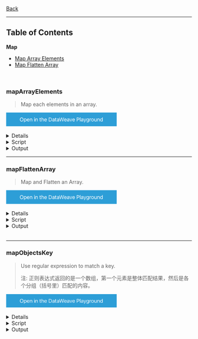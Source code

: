 [Back](../README.md)

<hr>

## Table of Contents


**Map**

- [Map Array Elements](#mapArrayElements)
- [Map Flatten Array](#mapFlattenArray)

&nbsp;

### mapArrayElements
>Map each elements in an array.

<a href="https://dataweave.mulesoft.com/learn/playground?projectMethod=GHRepo&repo=Elliot518%2Fdataweave-bible&path=MuleSoft/map%2FmapArrayElements?202307111200"><img width="300" src="/images/dwplayground-button.png"><a>

<details>
<summary>Input</summary>

```json
{
    "books": [
      {
        "-category": "cooking",
        "title":"Everyday Italian",
        "author": "Giada De Laurentiis",
        "year": "2005",
        "price": "30.00"
      },
      {
        "-category": "children",
        "title": "Harry Potter",
        "author": "J K. Rowling",
        "year": "2005",
        "price": "29.99"
      },
      {
        "-category": "web",
        "title":  "XQuery Kick Start",
        "author": [
          "James McGovern",
          "Per Bothner",
          "Kurt Cagle",
          "James Linn",
          "Vaidyanathan Nagarajan"
        ],
        "year": "2003",
        "price": "49.99"
      },
      {
        "-category": "web",
        "-cover": "paperback",
        "title": "Learning XML",
        "author": "Erik T. Ray",
        "year": "2003",
        "price": "39.95"
      }
    ]
}
```
</details>

<details>
<summary>Script</summary>

```dataweave
%dw 2.0
output application/json
---
items: payload.books map (item, index) -> {
      book: item mapObject (value, key) -> {
      (upper(key)): value
      }
}
```
</details>

<details>
<summary>Output</summary>

```json
{
  "items": [
    {
      "book": {
        "-CATEGORY": "cooking",
        "TITLE": "Everyday Italian",
        "AUTHOR": "Giada De Laurentiis",
        "YEAR": "2005",
        "PRICE": "30.00"
      }
    },
    {
      "book": {
        "-CATEGORY": "children",
        "TITLE": "Harry Potter",
        "AUTHOR": "J K. Rowling",
        "YEAR": "2005",
        "PRICE": "29.99"
      }
    },
    {
      "book": {
        "-CATEGORY": "web",
        "TITLE": "XQuery Kick Start",
        "AUTHOR": [
          "James McGovern",
          "Per Bothner",
          "Kurt Cagle",
          "James Linn",
          "Vaidyanathan Nagarajan"
        ],
        "YEAR": "2003",
        "PRICE": "49.99"
      }
    },
    {
      "book": {
        "-CATEGORY": "web",
        "-COVER": "paperback",
        "TITLE": "Learning XML",
        "AUTHOR": "Erik T. Ray",
        "YEAR": "2003",
        "PRICE": "39.95"
      }
    }
  ]
}
```
</details>

<hr>

### mapFlattenArray
>Map and Flatten an Array.

<a href="https://dataweave.mulesoft.com/learn/playground?projectMethod=GHRepo&repo=Elliot518%2Fdataweave-bible&path=MuleSoft/map%2FmapFlattenArray?202307111200"><img width="300" src="/images/dwplayground-button.png"><a>

<details>
<summary>Input</summary>

```json
[
  {
    "name": 1
  },
  {
    "name": 2
  },
  {
    "name": 3
  }
]
```
</details>

<details>
<summary>Script</summary>

```dataweave
%dw 2.0
output application/json
fun myExternalFunction(data): Array =
    if(data.name == 1)
        []
    else if(data.name == 2)
        [{name: 3}, {name:5}]
    else
        [data]
---
//payload map (item, index) -> myExternalFunction(item)
//flatten(payload map ((item, index) -> myExternalFunction(item)))
payload flatMap ((item, index) -> myExternalFunction(item))
```
</details>

<details>
<summary>Output</summary>

```json

```
</details>  

<hr>

### mapObjectsKey
>Use regular expression to match a key.
>
>注: 正则表达式返回的是一个数组，第一个元素是整体匹配结果，然后是各个分组（括号里）匹配的内容。

<a href="https://dataweave.mulesoft.com/learn/playground?projectMethod=GHRepo&repo=Elliot518%2Fdataweave-bible&path=MuleSoft/map%2FmapObjectsKey?202307111200"><img width="300" src="/images/dwplayground-button.png"><a>

<details>
<summary>Input</summary>

```json
{
	"(sheet)1": [{
		"Id": 1.0,
		"Team": "Mule",
		"timestamp": "2019-09-26T16:37:54",
		"Access": 12431
	}],
	"(sheet)2": [{
			"Id": 2.0,
			"Team": "Max",
			"timestamp": "2019-09-26T16:37:54",
			"Access": 81243
		},
		{
			"Id": 2.0,
			"Team": "Max Mule",
			"timestamp": "2019-09-26T18:00:54",
			"Access": 67676
		}
	]
}
```
</details>

<details>
<summary>Script</summary>

```dataweave
%dw 2.0
output application/json

var append =
    {
    "Id": "2",
    "Access": "4444",
    "Subteam": "1",
    }

fun extractNumber(pageName: Key) =
     (pageName as String match  /\(sheet\)([0-9]+)/)[1]
---
payload mapObject ((value, key, index) -> do {
        if(extractNumber(key) == append.Id)
            {(key): value << append}
         else
            {(key): value}
})
```
</details>

<details>
<summary>Output</summary>

```json

```
</details>  
